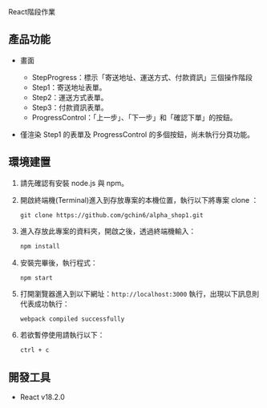 React階段作業


## 產品功能
- 畫面
  - StepProgress：標示「寄送地址、運送方式、付款資訊」三個操作階段
  - Step1：寄送地址表單。
  - Step2：運送方式表單。
  - Step3：付款資訊表單。
  - ProgressControl：「上一步」、「下一步」和「確認下單」的按鈕。

- 僅渲染 Step1 的表單及 ProgressControl 的多個按鈕，尚未執行分頁功能。

## 環境建置
1. 請先確認有安裝 node.js 與 npm。
2. 開啟終端機(Terminal)進入到存放專案的本機位置，執行以下將專案 clone ： 

    ```
    git clone https://github.com/gchin6/alpha_shop1.git
    ```
3. 進入存放此專案的資料夾，開啟之後，透過終端機輸入：

   ```bash
   npm install
   ```

4. 安裝完畢後，執行程式：
    ```
    npm start
    ```

5. 打開瀏覽器進入到以下網址：`http://localhost:3000` 執行，出現以下訊息則代表成功執行：

   ```bash
   webpack compiled successfully
   ```
    

6. 若欲暫停使用請執行以下：

   ```bash
   ctrl + c
   ```
  
## 開發工具
- React v18.2.0
